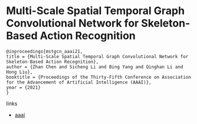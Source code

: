 # Multi-Scale Spatial Temporal Graph Convolutional Network for Skeleton-Based Action Recognition

```
@inproceedings{mstgcn_aaai21,
title = {Multi-Scale Spatial Temporal Graph Convolutional Network for Skeleton-Based Action Recognition},
author = {Zhan Chen and Sicheng Li and Bing Yang and Qinghan Li and Hong Liu},
booktitle = {Proceedings of the Thirty-Fifth Conference on Association for the Advancement of Artificial Intelligence (AAAI)},
year = {2021}
}
```

links
- [aaai](https://www.aaai.org/AAAI21Papers/AAAI-5287.ChenZ.pdf)
